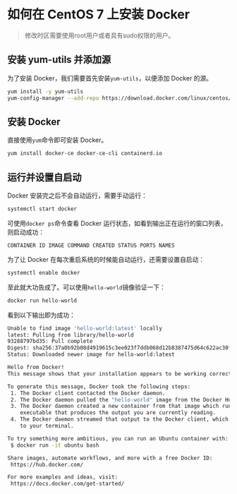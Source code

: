 # 如何在 CentOS 7 上安装 Docker

> 修改时区需要使用root用户或者具有sudo权限的用户。

## 安装 yum-utils 并添加源

为了安装 Docker，我们需要首先安装`yum-utils`，以便添加 Docker 的源。

```sh
yum install -y yum-utils
yum-config-manager --add-repo https://download.docker.com/linux/centos/docker-ce.repo
```

## 安装 Docker

直接使用`yum`命令即可安装 Docker。

```sh
yum install docker-ce docker-ce-cli containerd.io
```

## 运行并设置自启动

Docker 安装完之后不会自动运行，需要手动运行：

```sh
systemctl start docker
```

可使用`docker ps`命令查看 Docker 运行状态，如看到输出正在运行的窗口列表，则启动成功：

```
CONTAINER ID IMAGE COMMAND CREATED STATUS PORTS NAMES
```

为了让 Docker 在每次重启系统的时候能自动运行，还需要设置自启动：

```sh
systemctl enable docker
```

至此就大功告成了。可以使用`hello-world`镜像验证一下：

```sh
docker run hello-world
```

看到以下输出即为成功：

```sh
Unable to find image 'hello-world:latest' locally
latest: Pulling from library/hello-world
93288797bd35: Pull complete
Digest: sha256:37a0b92b08d4919615c3ee023f7ddb068d12b8387475d64c622ac30f45c29c51
Status: Downloaded newer image for hello-world:latest

Hello from Docker!
This message shows that your installation appears to be working correctly.

To generate this message, Docker took the following steps:
 1. The Docker client contacted the Docker daemon.
 2. The Docker daemon pulled the "hello-world" image from the Docker Hub.
 3. The Docker daemon created a new container from that image which runs the
    executable that produces the output you are currently reading.
 4. The Docker daemon streamed that output to the Docker client, which sent it
    to your terminal.

To try something more ambitious, you can run an Ubuntu container with:
 $ docker run -it ubuntu bash

Share images, automate workflows, and more with a free Docker ID:
 https://hub.docker.com/

For more examples and ideas, visit:
 https://docs.docker.com/get-started/
```
